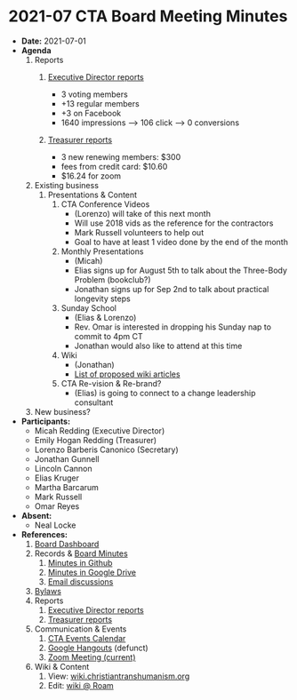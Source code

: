 # 2021-07 CTA Board Meeting Minutes

- **Date:** 2021-07-01
- **Agenda**
    1. Reports
        1. [Executive Director reports](https://www.christiantranshumanism.org/reports/membership)
        
            * 3 voting members
            * +13 regular members 
            * +3 on Facebook
            * 1640 impressions --> 106 click --> 0 conversions
        3. [Treasurer reports](https://www.christiantranshumanism.org/reports/treasurer)
            * 3 new renewing members: $300
            * fees from credit card: $10.60
            * $16.24 for zoom 
    2. Existing business
        1. Presentations & Content
            1. CTA Conference Videos
                - (Lorenzo) will take of this next month
                - Will use 2018 vids as the reference for the contractors
                - Mark Russell volunteers to help out
                - Goal to have at least 1 video done by the end of the month
            2. Monthly Presentations
                - (Micah)
                - Elias signs up for August 5th to talk about the Three-Body Problem (bookclub?)
                - Jonathan signs up for Sep 2nd to talk about practical longevity steps
            3. Sunday School
                - (Elias & Lorenzo)
                - Rev. Omar is interested in dropping his Sunday nap to commit to 4pm CT
                - Jonathan would also like to attend at this time
            4. Wiki 
                - (Jonathan)
                - [List of proposed wiki articles](https://docs.google.com/spreadsheets/d/1ywcS_PMz2BVbvYdMso6uJl6wyCVf-CXS-dtclmXLHV8/edit?usp=sharing)
            5. CTA Re-vision & Re-brand? 
                - (Elias) is going to connect to a change leadership consultant
    3. New business?
- **Participants:**
    - Micah Redding (Executive Director)
    - Emily Hogan Redding (Treasurer)
    - Lorenzo Barberis Canonico (Secretary)
    - Jonathan Gunnell
    - Lincoln Cannon
    - Elias Kruger
    - Martha Barcarum
    - Mark Russell
    - Omar Reyes
- **Absent:**
    - Neal Locke
- **References:** 
    1. [Board Dashboard](https://github.com/christian-transhumanism/board/blob/main/board.md) 
    2. Records & [Board Minutes](https://github.com/christian-transhumanism/board)
        1. [Minutes in Github](https://github.com/christian-transhumanism/board)
        2. [Minutes in Google Drive](https://drive.google.com/open?id=0B7GmjSbYZdUdZHlmYzZkS0VYOUE)
        3. [Email discussions](https://groups.google.com/forum/#!forum/board-of-the-cta)
    3. [Bylaws](https://github.com/christian-transhumanism/bylaws)
    4. Reports
        1. [Executive Director reports](https://www.christiantranshumanism.org/reports/membership)
        2. [Treasurer reports](https://www.christiantranshumanism.org/reports/treasurer)
    5. Communication & Events
        1. [CTA Events Calendar](https://www.christiantranshumanism.org/calendar)
        2. [Google Hangouts](https://meet.google.com/vbv-ztvv-icw) (defunct)
        3. [Zoom Meeting (current)](https://www.christiantranshumanism.org/zoom)
    6. Wiki & Content
        1. View: [wiki.christiantranshumanism.org](https://wiki.christiantranshumanism.org)
        2. Edit: [wiki @ Roam](https://roamresearch.com/#/app/christiantranshumanism)





